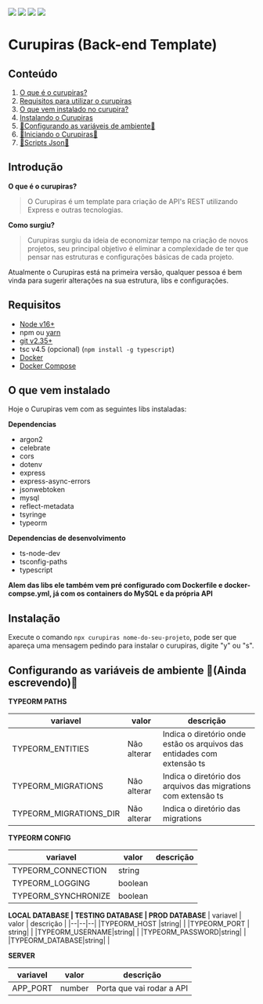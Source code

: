 ![](https://img.shields.io/npm/l/curupiras) ![](https://img.shields.io/librariesio/release/npm/curupiras) ![](https://img.shields.io/npm/v/curupiras) ![](https://img.shields.io/npm/dt/curupiras)
# Curupiras (Back-end Template)

## Conteúdo

 1. [O que é o curupiras?](#introdução)
 2. [Requisitos para utilizar o curupiras](#requisitos)
 3. [O que vem instalado no curupira?](#o-que-vem-instalado)
 4. [Instalando o Curupiras](#instalação)
 5. [🚧Configurando as variáveis de ambiente🚧](#configurando-as-variáveis-de-ambiente)
 6. [🚧Iniciando o Curupiras🚧](#)
 7. [🚧Scripts Json🚧](#) 

## Introdução

**O que é o curupiras?**
	

> O Curupiras é um template para criação de API's REST utilizando Express e outras tecnologias.

**Como surgiu?**

> Curupiras surgiu da ideia de economizar tempo na criação de novos projetos, seu principal objetivo é eliminar a complexidade de ter que pensar nas estruturas e configurações básicas de cada projeto.

Atualmente o Curupiras está na primeira versão, qualquer pessoa é bem vinda para sugerir alterações na sua estrutura, libs e configurações.

## Requisitos

 - [Node v16+](https://nodejs.org/en/download/)
 - npm ou [yarn](https://yarnpkg.com/getting-started/install)
 - [git v2.35+](https://git-scm.com/book/pt-br/v2/Começando-Instalando-o-Git)
 - tsc v4.5 (opcional) (`npm install -g typescript`)
 - [Docker](https://docs.docker.com/get-docker/)
 - [Docker Compose](https://docs.docker.com/compose/install/)

## O que vem instalado
Hoje o Curupiras vem com as seguintes libs instaladas:

**Dependencias**
 - argon2
 - celebrate
 - cors
 - dotenv
 - express
 - express-async-errors
 - jsonwebtoken
 - mysql
 - reflect-metadata
 - tsyringe
 - typeorm

**Dependencias de desenvolvimento**

 - ts-node-dev
 - tsconfig-paths
 - typescript

**Alem das libs ele também vem pré configurado com Dockerfile e docker-compse.yml, já com os containers do MySQL e da própria API**

## Instalação

Execute o comando `npx curupiras nome-do-seu-projeto`, pode ser que apareça uma mensagem pedindo para instalar o curupiras, digite "y" ou "s".

## Configurando as variáveis de ambiente 🚧(Ainda escrevendo)🚧

**TYPEORM PATHS**

| variavel |  valor  | descrição |
|--|--|--|
| TYPEORM_ENTITIES | Não alterar | Indica o diretório onde estão os arquivos das entidades com extensão ts |
| TYPEORM_MIGRATIONS | Não alterar | Indica o diretório dos arquivos das migrations com extensão ts|
| TYPEORM_MIGRATIONS_DIR | Não alterar | Indica o diretório das migrations |

**TYPEORM CONFIG**

| variavel |  valor  | descrição |
|--|--|--|
| TYPEORM_CONNECTION |string| |
| TYPEORM_LOGGING |boolean| |
| TYPEORM_SYNCHRONIZE |boolean| |

**LOCAL DATABASE | TESTING DATABASE | PROD DATABASE**
| variavel |  valor  | descrição |
|--|--|--|
|TYPEORM_HOST |string| |
|TYPEORM_PORT | string| |
|TYPEORM_USERNAME|string| |
|TYPEORM_PASSWORD|string| |
|TYPEORM_DATABASE|string| |

**SERVER**

| variavel |  valor  | descrição |
|--|--|--|
|APP_PORT|number|Porta que vai rodar a API|
